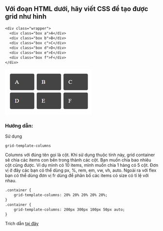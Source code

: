 ## Với đoạn HTML dưới, hãy viết CSS để tạo được grid như hình

```
<div class="wrapper">
  <div class="box a">A</div>
  <div class="box b">B</div>
  <div class="box c">C</div>
  <div class="box d">D</div>
  <div class="box e">E</div>
  <div class="box f">F</div>
</div>
```

![Page](010.png)

### Hướng dẫn:
Sử dụng
```
grid-template-columns
```
Columns với đúng tên gọi là cột. Khi sử dụng thuộc tính này, grid container sẽ chia các items con bên trong thành các cột. Bạn muốn chia bao nhiêu cột cũng được. Ví dụ mình có 10 items, mình muốn chia 1 hàng có 5 cột. Đơn vị ở đây các bạn có thể dùng px, %, rem, em, vw, vh, auto. Ngoài ra với flex bạn có thể dùng đơn vị fr dùng để phân bố các items có size có tỉ lệ với nhau.
```
.container {
	grid-template-columns: 20% 20% 20% 20% 20%;
}
.container {
	grid-template-columns: 200px 300px 100px 50px auto;
}
```

Trích dẫn [tại đây](https://viblo.asia/p/hieu-ve-css-grid-layout-phan-1-naQZRA6GKvx)